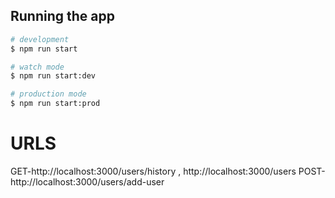 

## Running the app

```bash
# development
$ npm run start

# watch mode
$ npm run start:dev

# production mode
$ npm run start:prod
```

# URLS
GET-http://localhost:3000/users/history  , http://localhost:3000/users
POST-http://localhost:3000/users/add-user
